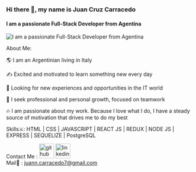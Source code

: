 ### Hi there 👋, my name is Juan Cruz Carracedo
#### I am a passionate Full-Stack Developer from Agentina
![I am a passionate Full-Stack Developer from Agentina]([https://cdna.artstation.com/p/assets/images/images/035/693/656/original/gwyneth-balucio-hello-world.gif?1615642877](https://c.tenor.com/CzdMW7wnLn8AAAAC/coding.gif))

About Me:

 🌎 I am an Argentinian living in Italy

 ✍️ Excited and motivated to learn something new every day
 
 🚀 Looking for new experiences and opportunities in the IT world
 
 🌱 I seek professional and personal growth, focused on teamwork

 🔥 I am passionate about my work. Because I love what I do, I have a steady source of motivation that drives me to do my best



Skills⚔️: HTML | CSS | JAVASCRIPT | REACT JS | REDUX | NODE JS | EXPRESS | SEQUELIZE | PostgreSQL


Contact Me :
[<img src='https://cdn.jsdelivr.net/npm/simple-icons@3.0.1/icons/github.svg' alt='github' height='40'>](https://github.com/juancarracedo7)  [<img src='https://cdn.jsdelivr.net/npm/simple-icons@3.0.1/icons/linkedin.svg' alt='linkedin' height='40'>](https://www.linkedin.com/in/juancarracedodev/)  
Mail📩 : juann.carracedo7@gmail.com

